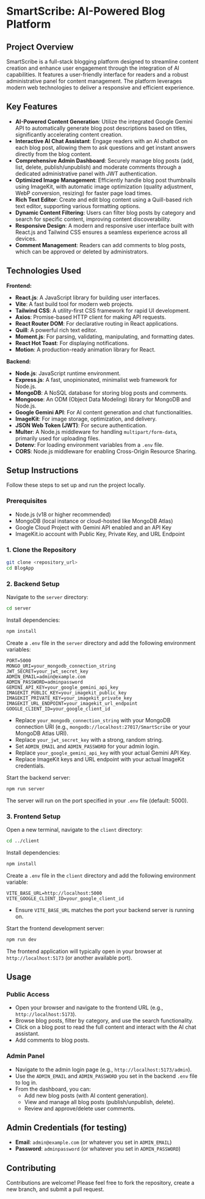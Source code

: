 # SmartScribe: AI-Powered Blog Platform

## Project Overview

SmartScribe is a full-stack blogging platform designed to streamline content creation and enhance user engagement through the integration of AI capabilities. It features a user-friendly interface for readers and a robust administrative panel for content management. The platform leverages modern web technologies to deliver a responsive and efficient experience.

## Key Features

*   **AI-Powered Content Generation**: Utilize the integrated Google Gemini API to automatically generate blog post descriptions based on titles, significantly accelerating content creation.
*   **Interactive AI Chat Assistant**: Engage readers with an AI chatbot on each blog post, allowing them to ask questions and get instant answers directly from the blog content.
*   **Comprehensive Admin Dashboard**: Securely manage blog posts (add, list, delete, publish/unpublish) and moderate comments through a dedicated administrative panel with JWT authentication.
*   **Optimized Image Management**: Efficiently handle blog post thumbnails using ImageKit, with automatic image optimization (quality adjustment, WebP conversion, resizing) for faster page load times.
*   **Rich Text Editor**: Create and edit blog content using a Quill-based rich text editor, supporting various formatting options.
*   **Dynamic Content Filtering**: Users can filter blog posts by category and search for specific content, improving content discoverability.
*   **Responsive Design**: A modern and responsive user interface built with React.js and Tailwind CSS ensures a seamless experience across all devices.
*   **Comment Management**: Readers can add comments to blog posts, which can be approved or deleted by administrators.

## Technologies Used

**Frontend:**
*   **React.js**: A JavaScript library for building user interfaces.
*   **Vite**: A fast build tool for modern web projects.
*   **Tailwind CSS**: A utility-first CSS framework for rapid UI development.
*   **Axios**: Promise-based HTTP client for making API requests.
*   **React Router DOM**: For declarative routing in React applications.
*   **Quill**: A powerful rich text editor.
*   **Moment.js**: For parsing, validating, manipulating, and formatting dates.
*   **React Hot Toast**: For displaying notifications.
*   **Motion**: A production-ready animation library for React.

**Backend:**
*   **Node.js**: JavaScript runtime environment.
*   **Express.js**: A fast, unopinionated, minimalist web framework for Node.js.
*   **MongoDB**: A NoSQL database for storing blog posts and comments.
*   **Mongoose**: An ODM (Object Data Modeling) library for MongoDB and Node.js.
*   **Google Gemini API**: For AI content generation and chat functionalities.
*   **ImageKit**: For image storage, optimization, and delivery.
*   **JSON Web Token (JWT)**: For secure authentication.
*   **Multer**: A Node.js middleware for handling `multipart/form-data`, primarily used for uploading files.
*   **Dotenv**: For loading environment variables from a `.env` file.
*   **CORS**: Node.js middleware for enabling Cross-Origin Resource Sharing.

## Setup Instructions

Follow these steps to set up and run the project locally.

### Prerequisites

*   Node.js (v18 or higher recommended)
*   MongoDB (local instance or cloud-hosted like MongoDB Atlas)
*   Google Cloud Project with Gemini API enabled and an API Key
*   ImageKit.io account with Public Key, Private Key, and URL Endpoint

### 1. Clone the Repository

```bash
git clone <repository_url>
cd BlogApp
```

### 2. Backend Setup

Navigate to the `server` directory:

```bash
cd server
```

Install dependencies:

```bash
npm install
```

Create a `.env` file in the `server` directory and add the following environment variables:

```env
PORT=5000
MONGO_URI=your_mongodb_connection_string
JWT_SECRET=your_jwt_secret_key
ADMIN_EMAIL=admin@example.com
ADMIN_PASSWORD=adminpassword
GEMINI_API_KEY=your_google_gemini_api_key
IMAGEKIT_PUBLIC_KEY=your_imagekit_public_key
IMAGEKIT_PRIVATE_KEY=your_imagekit_private_key
IMAGEKIT_URL_ENDPOINT=your_imagekit_url_endpoint
GOOGLE_CLIENT_ID=your_google_client_id
```

*   Replace `your_mongodb_connection_string` with your MongoDB connection URI (e.g., `mongodb://localhost:27017/SmartScribe` or your MongoDB Atlas URI).
*   Replace `your_jwt_secret_key` with a strong, random string.
*   Set `ADMIN_EMAIL` and `ADMIN_PASSWORD` for your admin login.
*   Replace `your_google_gemini_api_key` with your actual Gemini API Key.
*   Replace ImageKit keys and URL endpoint with your actual ImageKit credentials.

Start the backend server:

```bash
npm run server
```
The server will run on the port specified in your `.env` file (default: 5000).

### 3. Frontend Setup

Open a new terminal, navigate to the `client` directory:

```bash
cd ../client
```

Install dependencies:

```bash
npm install
```

Create a `.env` file in the `client` directory and add the following environment variable:

```env
VITE_BASE_URL=http://localhost:5000
VITE_GOOGLE_CLIENT_ID=your_google_client_id
```

*   Ensure `VITE_BASE_URL` matches the port your backend server is running on.

Start the frontend development server:

```bash
npm run dev
```

The frontend application will typically open in your browser at `http://localhost:5173` (or another available port).

## Usage

### Public Access
*   Open your browser and navigate to the frontend URL (e.g., `http://localhost:5173`).
*   Browse blog posts, filter by category, and use the search functionality.
*   Click on a blog post to read the full content and interact with the AI chat assistant.
*   Add comments to blog posts.

### Admin Panel
*   Navigate to the admin login page (e.g., `http://localhost:5173/admin`).
*   Use the `ADMIN_EMAIL` and `ADMIN_PASSWORD` you set in the backend `.env` file to log in.
*   From the dashboard, you can:
    *   Add new blog posts (with AI content generation).
    *   View and manage all blog posts (publish/unpublish, delete).
    *   Review and approve/delete user comments.

## Admin Credentials (for testing)

*   **Email**: `admin@example.com` (or whatever you set in `ADMIN_EMAIL`)
*   **Password**: `adminpassword` (or whatever you set in `ADMIN_PASSWORD`)

## Contributing

Contributions are welcome! Please feel free to fork the repository, create a new branch, and submit a pull request.

